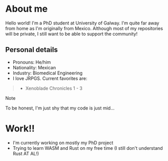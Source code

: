# About me
Hello world! I'm a PhD student at University of Galway. I'm quite far away from home as I'm originally from Mexico. Although most of my repositories will be private, I still want to be able to support the community! 

## Personal details
- Pronouns: He/him
- Nationality: Mexican
- Industry: Biomedical Engineering
- I love JRPGS. Current favorites are:
> -  Xenoblade Chronicles 1 - 3 

>[!note]
>To be honest, I'm just shy that my code is just mid...

# Work!!
- I'm currently working on mostly my PhD project
- Trying to learn WASM and Rust on my free time (I still don't understand Rust AT AL!)

 

<!--
**AAguilarC1/AAguilarC1** is a ✨ _special_ ✨ repository because its `README.md` (this file) appears on your GitHub profile.

Here are some ideas to get you started:

- 🔭 I’m currently working on ...
- 🌱 I’m currently learning ...
- 👯 I’m looking to collaborate on ...
- 🤔 I’m looking for help with ...
- 💬 Ask me about ...
- 📫 How to reach me: ...
- 😄 Pronouns: ...
- ⚡ Fun fact: ...
-->
